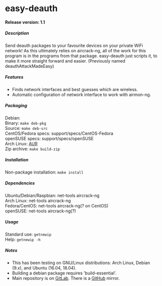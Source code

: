 # easy-deauth

#### Release version: 1.1

##### Description
Send deauth packages to your favourite devices on your private WiFi network!
As this ultimately relies on aircrack-ng, all of the work for this program is in the programs from that package.
easy-deauth just scripts it, to make it more straight forward and easier.
(Previously named deauthAttackMadeEasy)

##### Features  
- Finds network interfaces and best guesses which are wireless.
- Automatic configuration of network interface to work with airmon-ng.

##### Packaging
Debian:  
	Binary: `make deb-pkg`  
	Source: `make deb-src`  
CentOS/Fedora specs: support/specs/CentOS-Fedora  
openSUSE specs: support/specs/openSUSE  
Arch Linux: [AUR](https://aur.archlinux.org/packages/easy-deauth)  
Zip archive: `make build-zip`  

##### Installation
Non-package installation: `make install`  

##### Dependencies  
Ubuntu/Debian/Raspbian: net-tools aircrack-ng  
Arch Linux: net-tools aircrack-ng  
Fedora/CentOS: net-tools aircrack-ng(? on CentOS)  
openSUSE: net-tools aircrack-ng(?)  

##### Usage
Standard use: `getnewip`  
Help: `getnewip -h`  

##### Notes
- This has been testing on GNU/Linux distributions: Arch Linux, Debian (9.x), and Ubuntu (16.04, 18.04).  
- Building a debian package requires 'build-essential'.
- Main repository is on [GitLab](https://gitlab.com/BobyMCbobs/easy-deauth). There is a [GitHub](https://github.com/BobyMCbobs/easy-deauth) mirror.
